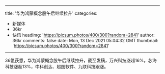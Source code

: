 
---
title: '华为鸿蒙概念股午后继续拉升'
categories: 
 - 新媒体
 - 36kr
 - 快讯
headimg: 'https://picsum.photos/400/300?random=2841'
author: 36kr
comments: false
date: Mon, 13 Dec 2021 05:04:32 GMT
thumbnail: 'https://picsum.photos/400/300?random=2841'
---

<div>   
36氪获悉，华为鸿蒙概念股午后继续拉升，截至发稿，万兴科技涨超16%，芯海科技涨超13%，中科创达、超图软件、九联科技跟涨。  
</div>
            